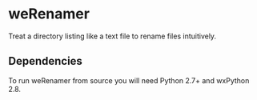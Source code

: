 weRenamer
=====

Treat a directory listing like a text file to rename files intuitively.

## Dependencies

To run weRenamer from source you will need Python 2.7+ and wxPython 2.8.

[wxPython]: http://www.wxpython.org/

